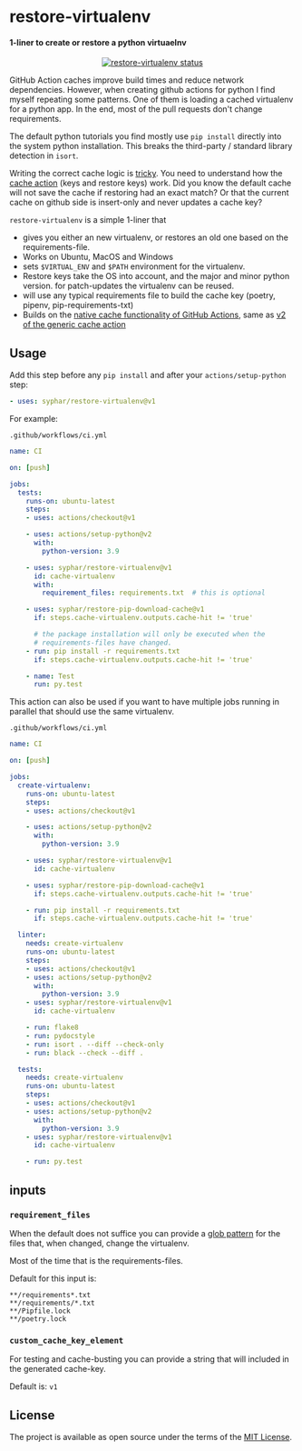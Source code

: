 # restore-virtualenv

#### 1-liner to create or restore a python virtuaelnv
<p align="center">
  <a href="https://github.com/syphar/restore-virtualenv"><img alt="restore-virtualenv status" src="https://github.com/syphar/restore-virtualenv/workflows/CI/badge.svg"></a>
</p>

GitHub Action caches improve build times and reduce network dependencies. However, when creating github actions for
python I find myself repeating some patterns. One of them is loading a cached virtualenv for a python app. In the end, most of the pull requests don't change requirements.

The default python tutorials you find mostly use `pip install` directly into the system python installation. This breaks the third-party / standard library detection in `isort`.

Writing the correct cache logic is [tricky](https://github.com/actions/cache/blob/0781355a23dac32fd3bac414512f4b903437991a/examples.md#python---pip). You need to understand how the [cache action](https://github.com/actions/cache) (keys and restore keys) work. Did you know the default cache will not save the cache if restoring had an exact match? Or that the current cache on github side is insert-only and never updates a cache key?

`restore-virtualenv` is a simple 1-liner that
- gives you either an new virtualenv, or restores an old one based on the requirements-file.
- Works on Ubuntu, MacOS and Windows
- sets `$VIRTUAL_ENV` and `$PATH` environment for the virtualenv.
- Restore keys take the OS into account, and the major and minor python version. for patch-updates the virtualenv can be reused.
- will use any typical requirements file to build the cache key (poetry, pipenv, pip-requirements-txt)
- Builds on the [native cache functionality of GitHub Actions](https://github.com/actions/toolkit/tree/master/packages/cache), same as [v2 of the generic cache action](https://github.com/actions/cache/issues/55#issuecomment-629433225)

## Usage

Add this step before any `pip install` and after your `actions/setup-python` step:
```yml
- uses: syphar/restore-virtualenv@v1
```

For example:

`.github/workflows/ci.yml`
```yaml
name: CI

on: [push]

jobs:
  tests:
    runs-on: ubuntu-latest
    steps:
    - uses: actions/checkout@v1

    - uses: actions/setup-python@v2
      with:
        python-version: 3.9

    - uses: syphar/restore-virtualenv@v1
      id: cache-virtualenv
      with:
        requirement_files: requirements.txt  # this is optional

    - uses: syphar/restore-pip-download-cache@v1
      if: steps.cache-virtualenv.outputs.cache-hit != 'true'

      # the package installation will only be executed when the
      # requirements-files have changed.
    - run: pip install -r requirements.txt
      if: steps.cache-virtualenv.outputs.cache-hit != 'true'

    - name: Test
      run: py.test
```

This action can also be used if you want to have multiple jobs running in parallel that should use the same virtualenv.

`.github/workflows/ci.yml`
```yaml
name: CI

on: [push]

jobs:
  create-virtualenv:
    runs-on: ubuntu-latest
    steps:
    - uses: actions/checkout@v1

    - uses: actions/setup-python@v2
      with:
        python-version: 3.9

    - uses: syphar/restore-virtualenv@v1
      id: cache-virtualenv

    - uses: syphar/restore-pip-download-cache@v1
      if: steps.cache-virtualenv.outputs.cache-hit != 'true'

    - run: pip install -r requirements.txt
      if: steps.cache-virtualenv.outputs.cache-hit != 'true'

  linter:
    needs: create-virtualenv
    runs-on: ubuntu-latest
    steps:
    - uses: actions/checkout@v1
    - uses: actions/setup-python@v2
      with:
        python-version: 3.9
    - uses: syphar/restore-virtualenv@v1
      id: cache-virtualenv

    - run: flake8
    - run: pydocstyle
    - run: isort . --diff --check-only
    - run: black --check --diff .

  tests:
    needs: create-virtualenv
    runs-on: ubuntu-latest
    steps:
    - uses: actions/checkout@v1
    - uses: actions/setup-python@v2
      with:
        python-version: 3.9
    - uses: syphar/restore-virtualenv@v1
      id: cache-virtualenv

    - run: py.test
```

## inputs

### `requirement_files`

When the default does not suffice you can provide a [glob pattern](https://github.com/actions/toolkit/tree/1cc56db0ff126f4d65aeb83798852e02a2c180c3/packages/glob) for the files that, when changed, change the virtualenv.

Most of the time that is the requirements-files.

Default for this input is:
```
**/requirements*.txt
**/requirements/*.txt
**/Pipfile.lock
**/poetry.lock
```

### `custom_cache_key_element`
For testing and cache-busting you can provide a string that will included in the generated cache-key.

Default is: `v1`

## License

The project is available as open source under the terms of the [MIT License](http://opensource.org/licenses/MIT).
